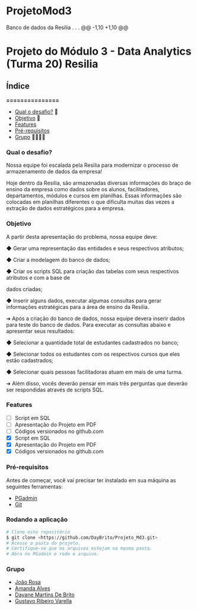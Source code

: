 # ProjetoMod3
Banco de dados da Resilia . . . 
@@ -1,10 +1,10 @@
# Projeto do Módulo 3 - Data Analytics (Turma 20) Resilia
## Índice
**===============**
- [Qual o desafio?](#qual-o-desafio) 🚨
- [Objetivo](#objetivo) 🚀  
- [Features](#features)
- [Pré-requisitos](#pré-requisitos)
- [Grupo](#grupo) 👨‍💻👩‍💻
### **Qual o desafio?**
Nossa equipe foi escalada pela Resilia para modernizar o processo de
armazenamento de dados da empresa!

Hoje dentro da Resilia, são armazenadas diversas informações do braço de ensino da
empresa como dados sobre os alunos, facilitadores, departamentos, módulos e cursos em
planilhas. Essas informações são colocadas em planilhas diferentes o que dificulta muitas das
vezes a extração de dados estratégicos para a empresa.

### **Objetivo**
A partir desta apresentação do problema, nossa equipe deve:

◆ Gerar uma representação das entidades e seus respectivos atributos;

◆ Criar a modelagem do banco de dados;

◆ Criar os scripts SQL para criação das tabelas com seus respectivos atributos e com a base de

dados criadas;

◆ Inserir alguns dados, executar algumas consultas para gerar informações estratégicas para a área
de ensino da Resilia.

➔ Após a criação do banco de dados, nossa equipe devera inserir dados para teste do banco de
dados. Para executar as consultas abaixo e apresentar seus resultados:

◆ Selecionar a quantidade total de estudantes cadastrados no banco;

◆ Selecionar todos os estudantes com os respectivos cursos que eles estão cadastrados;

◆ Selecionar quais pessoas facilitadoras atuam em mais de uma turma.

➔ Além disso, vocês deverão pensar em mais três perguntas que deverão ser respondidas através de
scripts SQL.



### **Features**
- [ ] Script em SQL
- [ ] Apresentação do Projeto em PDF
- [ ] Códigos versionados no github.com
- [x] Script em SQL
- [x] Apresentação do Projeto em PDF
- [x] Códigos versionados no github.com

### **Pré-requisitos**
 Antes de começar, você vai precisar ter instalado em sua máquina as seguintes ferramentas:
- [PGadmin](https://www.pgadmin.org/)
- [Git](https://git-scm.com)
### **Rodando a aplicação**
```bash
# Clone este repositório
$ git clone <https://github.com/DayBrito/Projeto_Md3.git>
# Acesse a pasta do projeto.
# Certifique-se que os arquivos estejam na mesma pasta.
# Abra no PGadmin e rode o arquivo.
```


### **Grupo**
- [João Rosa](https://github.com/joaorosa2)
- [Amanda Alves](https://github.com/AmandaAlR)
- [Dayane Martins De Brito](https://github.com/DayBrito)
- [Gustavo Ribeiro Varella](https://github.com/gustavovarella)
